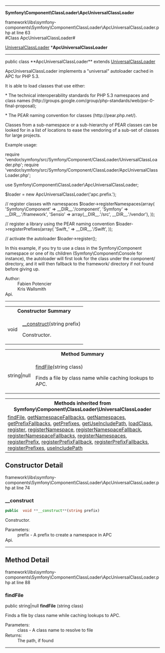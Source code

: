 
- - -

**Symfony\Component\ClassLoader\ApcUniversalClassLoader**
<div class="location">framework\libs\symfony-components\Symfony\Component\ClassLoader\ApcUniversalClassLoader.php at line 63</div>
#Class ApcUniversalClassLoader#

<a href="https://github.com/JeyDotC/Hirudo-docs/blob/master/symfony/component/classloader/universalclassloader.html">UniversalClassLoader</a>
    ***ApcUniversalClassLoader**


- - -

<p class="signature">public  class **ApcUniversalClassLoader**
extends <a href="https://github.com/JeyDotC/Hirudo-docs/blob/master/symfony/component/classloader/universalclassloader.html">UniversalClassLoader</a>

</p>

<div class="comment" id="overview_description"><p>ApcUniversalClassLoader implements a "universal" autoloader cached in APC for PHP 5.3.</p><p>It is able to load classes that use either:</p><p>* The technical interoperability standards for PHP 5.3 namespaces and
class names (http://groups.google.com/group/php-standards/web/psr-0-final-proposal);</p><p>* The PEAR naming convention for classes (http://pear.php.net/).</p><p>Classes from a sub-namespace or a sub-hierarchy of PEAR classes can be
looked for in a list of locations to ease the vendoring of a sub-set of
classes for large projects.</p><p>Example usage:</p><p>require 'vendor/symfony/src/Symfony/Component/ClassLoader/UniversalClassLoader.php';
require 'vendor/symfony/src/Symfony/Component/ClassLoader/ApcUniversalClassLoader.php';</p><p>use Symfony\Component\ClassLoader\ApcUniversalClassLoader;</p><p>$loader = new ApcUniversalClassLoader('apc.prefix.');</p><p>// register classes with namespaces
$loader->registerNamespaces(array(
'Symfony\Component' => __DIR__.'/component',
'Symfony'           => __DIR__.'/framework',
'Sensio'            => array(__DIR__.'/src', __DIR__.'/vendor'),
));</p><p>// register a library using the PEAR naming convention
$loader->registerPrefixes(array(
'Swift_' => __DIR__.'/Swift',
));</p><p>// activate the autoloader
$loader->register();</p><p>In this example, if you try to use a class in the Symfony\Component
namespace or one of its children (Symfony\Component\Console for instance),
the autoloader will first look for the class under the component/
directory, and it will then fallback to the framework/ directory if not
found before giving up.</p></div>

<dl>
<dt>Author:</dt>
<dd>Fabien Potencier <fabien@symfony.com></dd>
<dd>Kris Wallsmith <kris@symfony.com></dd>
<dt>Api.</dt>
</dl>

- - -

<table id="summary_constructor">
<tr><th colspan="2">Constructor Summary</th></tr>
<tr>
<td class="type"> void</td>
<td class="description"><p class="name"><a href="#__construct">__construct</a>(string prefix)</p><p class="description">Constructor.</p></td>
</tr>
</table>

<table id="summary_method">
<tr><th colspan="2">Method Summary</th></tr>
<tr>
<td class="type">  string|null</td>
<td class="description"><p class="name"><a href="#findfile">findFile</a>(string class)</p><p class="description">Finds a file by class name while caching lookups to APC.</p></td>
</tr>
</table>

<table class="inherit">
<tr><th colspan="2">Methods inherited from Symfony\Component\ClassLoader\UniversalClassLoader</th></tr>
<tr><td><a href="https://github.com/JeyDotC/Hirudo-docs/blob/master/symfony/component/classloader/universalclassloader.html#findFile()">findFile</a>, <a href="https://github.com/JeyDotC/Hirudo-docs/blob/master/symfony/component/classloader/universalclassloader.html#getNamespaceFallbacks()">getNamespaceFallbacks</a>, <a href="https://github.com/JeyDotC/Hirudo-docs/blob/master/symfony/component/classloader/universalclassloader.html#getNamespaces()">getNamespaces</a>, <a href="https://github.com/JeyDotC/Hirudo-docs/blob/master/symfony/component/classloader/universalclassloader.html#getPrefixFallbacks()">getPrefixFallbacks</a>, <a href="https://github.com/JeyDotC/Hirudo-docs/blob/master/symfony/component/classloader/universalclassloader.html#getPrefixes()">getPrefixes</a>, <a href="https://github.com/JeyDotC/Hirudo-docs/blob/master/symfony/component/classloader/universalclassloader.html#getUseIncludePath()">getUseIncludePath</a>, <a href="https://github.com/JeyDotC/Hirudo-docs/blob/master/symfony/component/classloader/universalclassloader.html#loadClass()">loadClass</a>, <a href="https://github.com/JeyDotC/Hirudo-docs/blob/master/symfony/component/classloader/universalclassloader.html#register()">register</a>, <a href="https://github.com/JeyDotC/Hirudo-docs/blob/master/symfony/component/classloader/universalclassloader.html#registerNamespace()">registerNamespace</a>, <a href="https://github.com/JeyDotC/Hirudo-docs/blob/master/symfony/component/classloader/universalclassloader.html#registerNamespaceFallback()">registerNamespaceFallback</a>, <a href="https://github.com/JeyDotC/Hirudo-docs/blob/master/symfony/component/classloader/universalclassloader.html#registerNamespaceFallbacks()">registerNamespaceFallbacks</a>, <a href="https://github.com/JeyDotC/Hirudo-docs/blob/master/symfony/component/classloader/universalclassloader.html#registerNamespaces()">registerNamespaces</a>, <a href="https://github.com/JeyDotC/Hirudo-docs/blob/master/symfony/component/classloader/universalclassloader.html#registerPrefix()">registerPrefix</a>, <a href="https://github.com/JeyDotC/Hirudo-docs/blob/master/symfony/component/classloader/universalclassloader.html#registerPrefixFallback()">registerPrefixFallback</a>, <a href="https://github.com/JeyDotC/Hirudo-docs/blob/master/symfony/component/classloader/universalclassloader.html#registerPrefixFallbacks()">registerPrefixFallbacks</a>, <a href="https://github.com/JeyDotC/Hirudo-docs/blob/master/symfony/component/classloader/universalclassloader.html#registerPrefixes()">registerPrefixes</a>, <a href="https://github.com/JeyDotC/Hirudo-docs/blob/master/symfony/component/classloader/universalclassloader.html#useIncludePath()">useIncludePath</a></td></tr></table>

<h2 id="detail_method">Constructor Detail</h2>
<div class="location">framework\libs\symfony-components\Symfony\Component\ClassLoader\ApcUniversalClassLoader.php at line 74</div>
<h3 id="__construct()">__construct</h3>

```php
public  void **__construct**(string prefix)
```
<div class="details">
<p>Constructor.</p><dl>
<dt>Parameters:</dt>
<dd>prefix - A prefix to create a namespace in APC</dd>
<dt>Api.</dt>
</dl>
</div>

- - -

<h2 id="detail_method">Method Detail</h2>
<div class="location">framework\libs\symfony-components\Symfony\Component\ClassLoader\ApcUniversalClassLoader.php at line 88</div>
<h3 id="findFile()">findFile</h3>

public  string|null **findFile** (string class)<div class="details">
<p>Finds a file by class name while caching lookups to APC.</p><dl>
<dt>Parameters:</dt>
<dd>class - A class name to resolve to file</dd>
<dt>Returns:</dt>
<dd>The path, if found</dd>
</dl>
</div>

- - -

